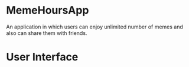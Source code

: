 # MemeHoursApp
An application in which users can enjoy unlimited number of memes and also can share them with friends.
# User Interface

